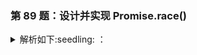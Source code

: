 ### 第 89 题：设计并实现 Promise.race()

<details>
  <summary>
  解析如下:seedling: ：
  </summary>

> Tip: 1. Promise.race(iterable) 方法返回一个 promise，一旦迭代器中的某个 promise 解决或拒绝，返回的 promise 就会解决或拒绝
> 输出结果按照 promise 顺序输出

```javascript
Promise.myRace = function (alls) {
  return new Promise((resolve, reject) => {
    alls.forEach((pr) => {
      if (!(pr instanceof Promise)) {
        pr = Promise.resolve(pr);
      }
      pr.then(resolve, reject);
    });
  });
};

const promise1 = new Promise((resolve, reject) => {
  setTimeout(resolve, 500, "one");
});

const promise2 = new Promise((resolve, reject) => {
  setTimeout(reject, 100, "two");
});

Promise.myRace([34, promise1, promise2])
  .then((value) => {
    console.log(value);
    // Both resolve, but promise2 is faster
  })
  .catch((err) => {
    console.log("err", err);
  });
```

</details>
